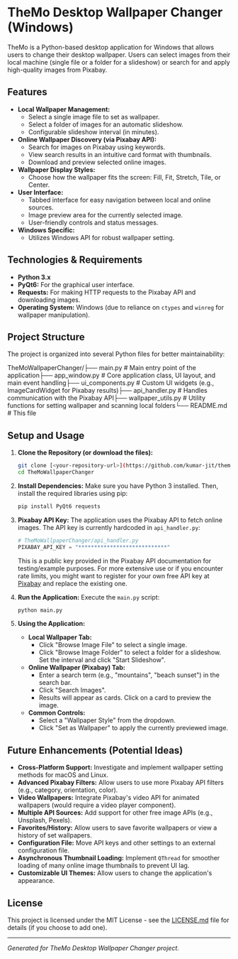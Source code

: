 # TheMo Desktop Wallpaper Changer (Windows)

TheMo is a Python-based desktop application for Windows that allows users to change their desktop wallpaper. Users can select images from their local machine (single file or a folder for a slideshow) or search for and apply high-quality images from Pixabay.

## Features

* **Local Wallpaper Management:**
    * Select a single image file to set as wallpaper.
    * Select a folder of images for an automatic slideshow.
    * Configurable slideshow interval (in minutes).
* **Online Wallpaper Discovery (via Pixabay API):**
    * Search for images on Pixabay using keywords.
    * View search results in an intuitive card format with thumbnails.
    * Download and preview selected online images.
* **Wallpaper Display Styles:**
    * Choose how the wallpaper fits the screen: Fill, Fit, Stretch, Tile, or Center.
* **User Interface:**
    * Tabbed interface for easy navigation between local and online sources.
    * Image preview area for the currently selected image.
    * User-friendly controls and status messages.
* **Windows Specific:**
    * Utilizes Windows API for robust wallpaper setting.

## Technologies & Requirements

* **Python 3.x**
* **PyQt6:** For the graphical user interface.
* **Requests:** For making HTTP requests to the Pixabay API and downloading images.
* **Operating System:** Windows (due to reliance on `ctypes` and `winreg` for wallpaper manipulation).

## Project Structure

The project is organized into several Python files for better maintainability:

TheMoWallpaperChanger/├── main.py                 # Main entry point of the application├── app_window.py           # Core application class, UI layout, and main event handling├── ui_components.py        # Custom UI widgets (e.g., ImageCardWidget for Pixabay results)├── api_handler.py          # Handles communication with the Pixabay API├── wallpaper_utils.py      # Utility functions for setting wallpaper and scanning local folders└── README.md               # This file
## Setup and Usage

1.  **Clone the Repository (or download the files):**
    ```bash
    git clone [<your-repository-url>](https://github.com/kumar-jit/themo)
    cd TheMoWallpaperChanger
    ```

2.  **Install Dependencies:**
    Make sure you have Python 3 installed. Then, install the required libraries using pip:
    ```bash
    pip install PyQt6 requests
    ```

3.  **Pixabay API Key:**
    The application uses the Pixabay API to fetch online images. The API key is currently hardcoded in `api_handler.py`:
    ```python
    # TheMoWallpaperChanger/api_handler.py
    PIXABAY_API_KEY = "****************************"
    ```
    This is a public key provided in the Pixabay API documentation for testing/example purposes. For more extensive use or if you encounter rate limits, you might want to register for your own free API key at [Pixabay](https://pixabay.com/api/docs/) and replace the existing one.

4.  **Run the Application:**
    Execute the `main.py` script:
    ```bash
    python main.py
    ```

5.  **Using the Application:**
    * **Local Wallpaper Tab:**
        * Click "Browse Image File" to select a single image.
        * Click "Browse Image Folder" to select a folder for a slideshow. Set the interval and click "Start Slideshow".
    * **Online Wallpaper (Pixabay) Tab:**
        * Enter a search term (e.g., "mountains", "beach sunset") in the search bar.
        * Click "Search Images".
        * Results will appear as cards. Click on a card to preview the image.
    * **Common Controls:**
        * Select a "Wallpaper Style" from the dropdown.
        * Click "Set as Wallpaper" to apply the currently previewed image.

## Future Enhancements (Potential Ideas)

* **Cross-Platform Support:** Investigate and implement wallpaper setting methods for macOS and Linux.
* **Advanced Pixabay Filters:** Allow users to use more Pixabay API filters (e.g., category, orientation, color).
* **Video Wallpapers:** Integrate Pixabay's video API for animated wallpapers (would require a video player component).
* **Multiple API Sources:** Add support for other free image APIs (e.g., Unsplash, Pexels).
* **Favorites/History:** Allow users to save favorite wallpapers or view a history of set wallpapers.
* **Configuration File:** Move API keys and other settings to an external configuration file.
* **Asynchronous Thumbnail Loading:** Implement `QThread` for smoother loading of many online image thumbnails to prevent UI lag.
* **Customizable UI Themes:** Allow users to change the application's appearance.

## License

This project is licensed under the MIT License - see the [LICENSE.md](LICENSE.md) file for details (if you choose to add one).

---

*Generated for TheMo Desktop Wallpaper Changer project.*
